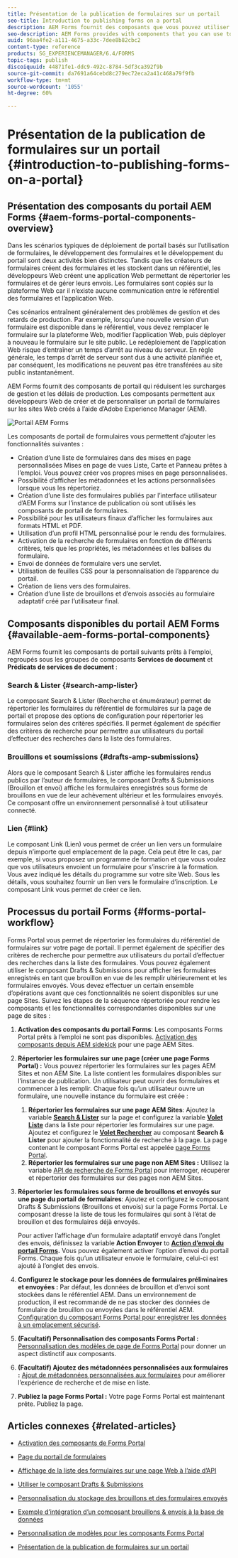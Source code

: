 ```yaml
---
title: Présentation de la publication de formulaires sur un portail
seo-title: Introduction to publishing forms on a portal
description: AEM Forms fournit des composants que vous pouvez utiliser pour créer votre portail de formulaires. Cet article présente les composants de portail de formulaires disponibles.
seo-description: AEM Forms provides with components that you can use to build your forms portal. This articles introduces you to the available forms portal components.
uuid: 96aa4fe2-a111-4675-a33c-7dee8b82cbc2
content-type: reference
products: SG_EXPERIENCEMANAGER/6.4/FORMS
topic-tags: publish
discoiquuid: 44871fe1-ddc9-492c-8784-5df3ca392f9b
source-git-commit: da7691a64cebd8c279ec72eca2a41c468a79f9fb
workflow-type: tm+mt
source-wordcount: '1055'
ht-degree: 60%

---
```



# Présentation de la publication de formulaires sur un portail {#introduction-to-publishing-forms-on-a-portal}

## Présentation des composants du portail AEM Forms {#aem-forms-portal-components-overview}

Dans les scénarios typiques de déploiement de portail basés sur l’utilisation de formulaires, le développement des formulaires et le développement du portail sont deux activités bien distinctes. Tandis que les créateurs de formulaires créent des formulaires et les stockent dans un référentiel, les développeurs Web créent une application Web permettant de répertorier les formulaires et de gérer leurs envois. Les formulaires sont copiés sur la plateforme Web car il n’existe aucune communication entre le référentiel des formulaires et l’application Web.

Ces scénarios entraînent généralement des problèmes de gestion et des retards de production. Par exemple, lorsqu’une nouvelle version d’un formulaire est disponible dans le référentiel, vous devez remplacer le formulaire sur la plateforme Web, modifier l’application Web, puis déployer à nouveau le formulaire sur le site public. Le redéploiement de l’application Web risque d’entraîner un temps d’arrêt au niveau du serveur. En règle générale, les temps d’arrêt de serveur sont dus à une activité planifiée et, par conséquent, les modifications ne peuvent pas être transférées au site public instantanément.

AEM Forms fournit des composants de portail qui réduisent les surcharges de gestion et les délais de production. Les composants permettent aux développeurs Web de créer et de personnaliser un portail de formulaires sur les sites Web créés à l’aide d’Adobe Experience Manager (AEM).

![Portail AEM Forms](assets/aem-forms-portal.png)

Les composants de portail de formulaires vous permettent d’ajouter les fonctionnalités suivantes :

* Création d’une liste de formulaires dans des mises en page personnalisées Mises en page de vues Liste, Carte et Panneau prêtes à l’emploi. Vous pouvez créer vos propres mises en page personnalisées.
* Possibilité d’afficher les métadonnées et les actions personnalisées lorsque vous les répertoriez.
* Création d’une liste des formulaires publiés par l’interface utilisateur d’AEM Forms sur l’instance de publication où sont utilisés les composants de portail de formulaires.
* Possibilité pour les utilisateurs finaux d’afficher les formulaires aux formats HTML et PDF.
* Utilisation d’un profil HTML personnalisé pour le rendu des formulaires.
* Activation de la recherche de formulaires en fonction de différents critères, tels que les propriétés, les métadonnées et les balises du formulaire.
* Envoi de données de formulaire vers une servlet.
* Utilisation de feuilles CSS pour la personnalisation de l’apparence du portail.
* Création de liens vers des formulaires.
* Création d’une liste de brouillons et d’envois associés au formulaire adaptatif créé par l’utilisateur final.

## Composants disponibles du portail AEM Forms {#available-aem-forms-portal-components}

AEM Forms fournit les composants de portail suivants prêts à l’emploi, regroupés sous les groupes de composants **Services de document** et **Prédicats de services de document** :

### Search &amp; Lister {#search-amp-lister}

Le composant Search &amp; Lister (Recherche et énumérateur) permet de répertorier les formulaires du référentiel de formulaires sur la page de portail et propose des options de configuration pour répertorier les formulaires selon des critères spécifiés. Il permet également de spécifier des critères de recherche pour permettre aux utilisateurs du portail d’effectuer des recherches dans la liste des formulaires.

### Brouillons et soumissions {#drafts-amp-submissions}

Alors que le composant Search &amp; Lister affiche les formulaires rendus publics par l’auteur de formulaires, le composant Drafts &amp; Submissions (Brouillon et envoi) affiche les formulaires enregistrés sous forme de brouillons en vue de leur achèvement ultérieur et les formulaires envoyés. Ce composant offre un environnement personnalisé à tout utilisateur connecté.

### Lien {#link}

Le composant Link (Lien) vous permet de créer un lien vers un formulaire depuis n’importe quel emplacement de la page. Cela peut être le cas, par exemple, si vous proposez un programme de formation et que vous voulez que vos utilisateurs envoient un formulaire pour s’inscrire à la formation. Vous avez indiqué les détails du programme sur votre site Web. Sous les détails, vous souhaitez fournir un lien vers le formulaire d’inscription. Le composant Link vous permet de créer ce lien.

## Processus du portail Forms {#forms-portal-workflow}

Forms Portal vous permet de répertorier les formulaires du référentiel de formulaires sur votre page de portail. Il permet également de spécifier des critères de recherche pour permettre aux utilisateurs du portail d’effectuer des recherches dans la liste des formulaires. Vous pouvez également utiliser le composant Drafts &amp; Submissions pour afficher les formulaires enregistrés en tant que brouillon en vue de les remplir ultérieurement et les formulaires envoyés. Vous devez effectuer un certain ensemble d’opérations avant que ces fonctionnalités ne soient disponibles sur une page Sites. Suivez les étapes de la séquence répertoriée pour rendre les composants et les fonctionnalités correspondantes disponibles sur une page de sites :

1. **Activation des composants du portail Forms**: Les composants Forms Portal prêts à l’emploi ne sont pas disponibles. [Activation des composants depuis AEM sidekick](/help/forms/using/enabling-forms-portal-components.md) pour une page AEM Sites.
1. **Répertorier les formulaires sur une page (créer une page Forms Portal) :** Vous pouvez répertorier les formulaires sur les pages AEM Sites et non AEM Site. La liste contient les formulaires disponibles sur l’instance de publication. Un utilisateur peut ouvrir des formulaires et commencer à les remplir. Chaque fois qu’un utilisateur ouvre un formulaire, une nouvelle instance du formulaire est créée :

   1. **Répertorier les formulaires sur une page AEM Sites**: Ajoutez la variable **[Search &amp; Lister](/help/forms/using/creating-form-portal-page.md)** sur la page et configurez la variable **[Volet Liste](/help/forms/using/creating-form-portal-page.md#p-list-pane-p)** dans la liste pour répertorier les formulaires sur une page. Ajoutez et configurez le **[Volet Rechercher](/help/forms/using/creating-form-portal-page.md#search-pane)** au composant **Search &amp; Lister** pour ajouter la fonctionnalité de recherche à la page. La page contenant le composant Forms Portal est appelée [page Forms Portal](/help/forms/using/creating-form-portal-page.md).
   1. **Répertorier les formulaires sur une page non AEM Sites :** Utilisez la variable [API de recherche de Forms Portal](/help/forms/using/listing-forms-webpage-using-apis.md) pour interroger, récupérer et répertorier des formulaires sur des pages non AEM Sites.

1. **Répertorier les formulaires sous forme de brouillons et envoyés sur une page du portail de formulaires**: Ajoutez et configurez le composant Drafts &amp; Submissions (Brouillons et envois) sur la page Forms Portal. Le composant dresse la liste de tous les formulaires qui sont à l’état de brouillon et des formulaires déjà envoyés.

   Pour activer l’affichage d’un formulaire adaptatif envoyé dans l’onglet des envois, définissez la variable **Action Envoyer** to **[Action d’envoi du portail Forms](https://helpx.adobe.com/in/experience-manager/6-4/forms/using/configuring-submit-actions.html).** Vous pouvez également activer l’option d’envoi du portail Forms. Chaque fois qu’un utilisateur envoie le formulaire, celui-ci est ajouté à l’onglet des envois.

1. **Configurez le stockage pour les données de formulaires préliminaires et envoyées :** Par défaut, les données de brouillon et d’envoi sont stockées dans le référentiel AEM. Dans un environnement de production, il est recommandé de ne pas stocker des données de formulaire de brouillon ou envoyées dans le référentiel AEM. [Configuration du composant Forms Portal pour enregistrer les données à un emplacement sécurisé](/help/forms/using/draft-submission-component.md#customizing-the-storage).
1. **(Facultatif) Personnalisation des composants Forms Portal :**  [Personnalisation des modèles de page de Forms Portal](/help/forms/using/customizing-templates-forms-portal-components.md) pour donner un aspect distinctif aux composants.
1. **(Facultatif) Ajoutez des métadonnées personnalisées aux formulaires :** [Ajout de métadonnées personnalisées aux formulaires](/help/forms/using/customizing-templates-forms-portal-components.md) pour améliorer l’expérience de recherche et de mise en liste.
1. **Publiez la page Forms Portal :** Votre page Forms Portal est maintenant prête. Publiez la page.

## Articles connexes {#related-articles}

* [Activation des composants de Forms Portal](/help/forms/using/enabling-forms-portal-components.md)
* [Page du portail de formulaires](/help/forms/using/creating-form-portal-page.md)
* [Affichage de la liste des formulaires sur une page Web à l’aide d’API](/help/forms/using/listing-forms-webpage-using-apis.md)
* [Utiliser le composant Drafts &amp; Submissions](/help/forms/using/draft-submission-component.md)
* [Personnalisation du stockage des brouillons et des formulaires envoyés](/help/forms/using/draft-submission-component.md#customizing-the-storage)
* [Exemple d’intégration d’un composant brouillons &amp; envois à la base de données](https://helpx.adobe.com/in/experience-manager/6-4/forms/using/integrate-draft-submission-database.html)

* [Personnalisation de modèles pour les composants Forms Portal](/help/forms/using/customizing-templates-forms-portal-components.md)
* [Présentation de la publication de formulaires sur un portail](/help/forms/using/introduction-publishing-forms.md)

